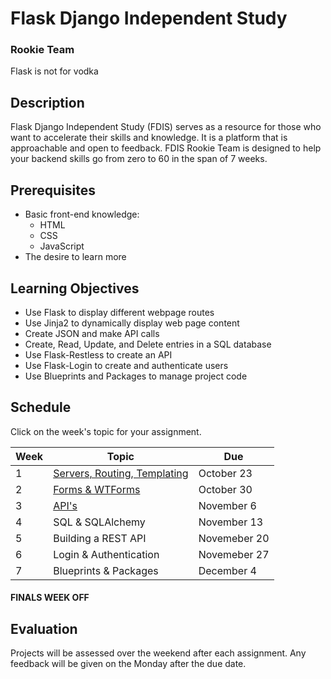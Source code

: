 # Flask Django Independent Study
### Rookie Team

Flask is not for vodka

## Description

Flask Django Independent Study (FDIS) serves as a resource for those who want to accelerate their skills and knowledge.
It is a platform that is approachable and open to feedback.
FDIS Rookie Team is designed to help your backend skills go from zero to 60 in the span of 7 weeks.

## Prerequisites

* Basic front-end knowledge:
  * HTML
  * CSS
  * JavaScript
* The desire to learn more

## Learning Objectives

* Use Flask to display different webpage routes
* Use Jinja2 to dynamically display web page content
* Create JSON and make API calls
* Create, Read, Update, and Delete entries in a SQL database
* Use Flask-Restless to create an API
* Use Flask-Login to create and authenticate users
* Use Blueprints and Packages to manage project code

## Schedule

Click on the week's topic for your assignment.

Week | Topic | Due
---- | ---- | ----
1 | [Servers, Routing, Templating](https://github.com/flask-django-independent-study/rookie/blob/master/Assignments/Week-1-Halloween-Party.md) | October 23
2 | [Forms & WTForms](https://github.com/flask-django-independent-study/rookie/blob/master/Assignments/Week-2-Forms-WTForms.md) | October 30
3 | [API's](https://github.com/flask-django-independent-study/rookie/blob/master/Assignments/Week-3-APIs.md) | November 6
4 | SQL & SQLAlchemy | November 13
5 | Building a REST API | Novemeber 20
6 | Login & Authentication | Novemeber 27
7 | Blueprints & Packages | December 4

#### FINALS WEEK OFF

## Evaluation

Projects will be assessed over the weekend after each assignment.
Any feedback will be given on the Monday after the due date.
